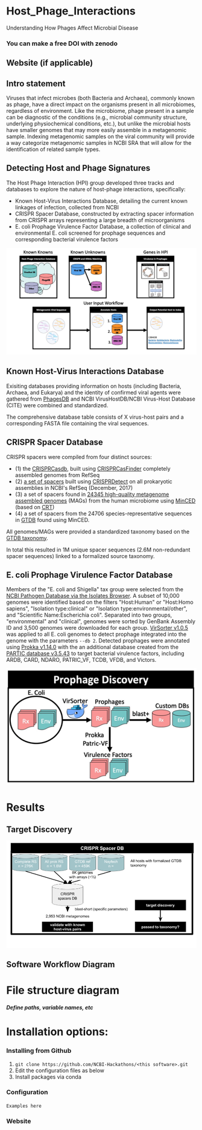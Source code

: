 # Host_Phage_Interactions
Understanding How Phages Affect Microbial Disease





### You can make a free DOI with zenodo <link>

## Website (if applicable)

## Intro statement

Viruses that infect microbes (both Bacteria and Archaea), commonly known as phage, have a direct impact on the organisms present in all microbiomes, regardless of environment. Like the microbiome, phage present in a sample can be diagnostic of the conditions (e.g., microbial community structure, underlying physiochemical conditions, etc.), but unlike the microbial hosts have smaller genomes that may more easily assemble in a metagenomic sample. Indexing metagenomic samples on the viral community will provide a way categorize metagenomic samples in NCBI SRA that will allow for the identification of related sample types.

## Detecting Host and Phage Signatures

The Host Phage Interaction (HPI) group developed three tracks and databases to explore the nature of host-phage interactions, specifically:

 - Known Host-Virus Interactions Database, detailing the current known linkages of infection, collected from NCBI
 - CRISPR Spacer Database, constructed by extracting spacer information from CRISPR arrays representing a large breadth of microorganisms 
 - E. coli Prophage Virulence Factor Database, a collection of clinical and environmental E. coli screened for prophage sequences and corresponding bacterial virulence factors

![alt text](https://github.com/NCBI-Codeathons/Host_Phage_Interactions/blob/development/images/Flow.jpg)

## Known Host-Virus Interactions Database

Exisiting databases providing information on hosts (including Bacteria, Archaea, and Eukarya) and the identity of confirmed viral agents were gathered from [PhagesDB](https://phagesdb.org/) and NCBI VirusHostDB/NCBI Virus-Host Database (CITE) were combined and standardized.

The comprehensive database table consists of X virus-host pairs and a corresponding FASTA file containing the viral sequences.

## CRISPR Spacer Database

CRISPR spacers were compiled from four distinct sources: 
 - (1) the [CRISPRCasdb](https://crisprcas.i2bc.paris-saclay.fr/Home/Download), built using [CRISPRCasFinder](https://academic.oup.com/nar/article/46/W1/W246/5001162) completely assembled genomes from RefSeq
 - (2) [a set of spacers](https://www.liebertpub.com/doi/full/10.1089/crispr.2018.0034) built using [CRISPRDetect](https://www.ncbi.nlm.nih.gov/pmc/articles/PMC4869251/) on all prokaryotic assemblies in NCBI's RefSeq (December, 2017) 
 - (3) a set of spacers found in [24345 high-quality metagenome assembled genomes](https://www.nature.com/articles/s41586-019-1058-x) (MAGs) from the human microbiome using [MinCED](https://github.com/ctSkennerton/minced) (based on [CRT](https://bmcbioinformatics.biomedcentral.com/articles/10.1186/1471-2105-8-209)) 
 - (4) a set of spacers from the 24706 species-representative sequences in [GTDB](https://www.biorxiv.org/content/10.1101/771964v1) found using MinCED. 

 All genomes/MAGs were provided a standardized taxonomy based on the [GTDB taxonomy](https://gtdb.ecogenomic.org/). 

 In total this resulted in 1M unique spacer sequences (2.6M non-redundant spacer sequences) linked to a formalized source taxonomy.

## E. coli Prophage Virulence Factor Database  

Members of the "E. coli and Shigella" tax group were selected from the [NCBI Pathogen Database via the Isolates Browser](https://www.ncbi.nlm.nih.gov/pathogens/isolates/#/search/taxgroup_name:%22E.coli%20and%20Shigella%22). A subset of 10,000 genomes were identified based on the filters "Host:Human" or "Host:Homo sapiens", "Isolation type:clinical" or "Isolation type:environmental/other", and "Scientific Name:Escherichia coli". Separated into two groups, "environmental" and "clinical", genomes were sorted by GenBank Assembly ID and 3,500 genomes were downloaded for each group. [VirSorter v1.0.5](https://github.com/simroux/VirSorter) was applied to all E. coli genomes to detect prophage integrated into the genome with the parameters `--db 2`. Detected prophages were annotated using [Prokka v1.14.0](https://github.com/tseemann/prokka) with the an additional database created from the [PARTIC database v3.5.43](https://www.patricbrc.org/) to target bacterial virulence factors, including ARDB, CARD, NDARO, PATRIC_VF, TCDB, VFDB, and Victors.

![alt_text](https://github.com/NCBI-Codeathons/Host_Phage_Interactions/blob/development/images/ProphagePipeline.jpg)


# Results

## Target Discovery

![alt_text](https://github.com/NCBI-Codeathons/Host_Phage_Interactions/blob/development/images/HPI-CRISPR-DB-Workflow.png)



## Software Workflow Diagram




# File structure diagram 
#### _Define paths, variable names, etc_

# Installation options:

### Installing <this software> from Github

1. `git clone https://github.com/NCBI-Hackathons/<this software>.git`
2. Edit the configuration files as below
3. Install packages via conda

### Configuration

```Examples here```

### Website
